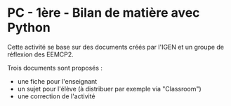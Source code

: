 # PC - 1ère - Bilan de matière avec Python

Cette activité se base sur des documents créés par l'IGEN et un groupe de réflexion des EEMCP2.

Trois documents sont proposés :
* une fiche pour l'enseignant
* un sujet pour l'élève (à distribuer par exemple via "Classroom")
* une correction de l'activité
